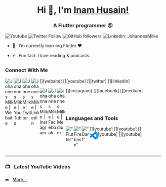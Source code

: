 <h1 align="center"> Hi 👋, I'm <a href="https://husain.ml/">Inam Husain!</a></h1>
<h3 align="center">A Flutter programmer 😜</h3>

![Youtube](https://img.shields.io/static/v1?label=InamHusain&message=Subscribe&logo=YouTube&color=FF0000&style=for-the-badge)
![Twitter Follow](https://img.shields.io/twitter/follow/InamHusain?color=1DA1F2&label=Followers&logo=twitter&style=for-the-badge)
![GitHub followers](https://img.shields.io/github/followers/InamHusain?logo=GitHub&style=for-the-badge)
![Linkedin: JohannesMilke](https://img.shields.io/badge/-CONNECT-blue?style=for-the-badge&logo=Linkedin&link=https://husain.ml/)

<!-- - 🔭 &ensp;I’m currently working on [**Youtube**][youtube]! -->
- 🌱 &ensp;I’m currently learning Flutter ❤️
<!-- - 👯 &ensp;I’m looking to collaborate with other content creators -->
<!-- - 🗿 &ensp;I am one of the early adopters of Flutter, it has been more than 4 years -->
- ⚡ &ensp;Fun fact: I love reading & podcasts
<!-- - 📫 &ensp;How to reach me: [**Instagram**][twitter] or [**Email**][email] -->

### Connect With Me

[<img align="left" alt="Johannes Milke | Website" width="28px" src="https://husain.ml/" />][website]
[<img align="left" alt="Johannes Milke | YouTube" width="28px" src="https://husain.ml/" />][youtube]
[<img align="left" alt="Johannes Milke | Twitter" width="28px" src="https://husain.ml/" />][twitter]
[<img align="left" alt="Johannes Milke | LinkedIn" width="28px" src="https://husain.ml/" />][linkedin]

[<img align="left" alt="Johannes Milke | Instagram" width="28px" src="https://firebasestorage.googleapis.com/v0/b/web-johannesmilke.appspot.com/o/other%2Fsocial%2Finstagram.png?alt=media" />][instagram]
[<img align="left" alt="Johannes Milke | Facebook" width="28px" src="https://firebasestorage.googleapis.com/v0/b/web-johannesmilke.appspot.com/o/other%2Fsocial%2Ffacebook.png?alt=media" />][facebook]
[<img align="left" alt="Johannes Milke | Medium" width="28px" src="https://firebasestorage.googleapis.com/v0/b/web-johannesmilke.appspot.com/o/other%2Fsocial%2Fmedium.png?alt=media" />][medium]


<br />
<br />

### Languages and Tools
[<img align="left" alt=“Flutter” width="26px" src="https://www.vectorlogo.zone/logos/flutterio/flutterio-icon.svg" />][youtube]
[<img align="left" alt=“Firebase” width="26px" src="https://www.vectorlogo.zone/logos/firebase/firebase-icon.svg" />][youtube]
[<img align="left" alt=“Dart” width="26px" src="https://www.vectorlogo.zone/logos/dartlang/dartlang-icon.svg" />][youtube]
[<img align="left" alt=“Github” width="26px" src="https://raw.githubusercontent.com/github/explore/80688e429a7d4ef2fca1e82350fe8e3517d3494d/topics/visual-studio-code/visual-studio-code.png" />][youtube]



<br />
<br />

---

### 📺 &ensp;Latest YouTube Videos

➡️ &ensp;[More...](https://husain.ml/)
